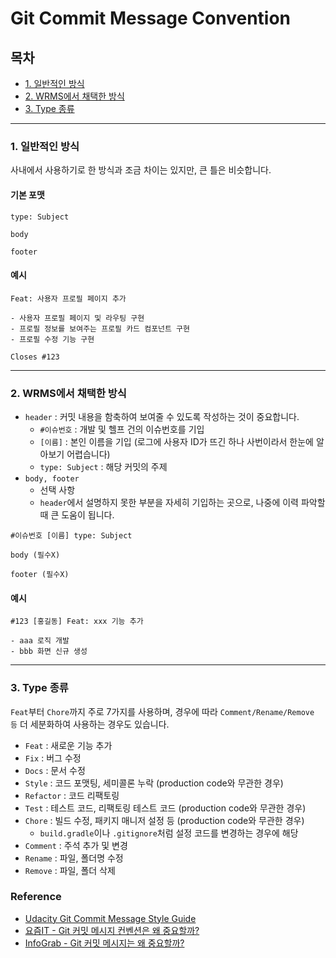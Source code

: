 # Git Commit Message Convention

## 목차
- [1. 일반적인 방식](#1-일반적인-방식)
- [2. WRMS에서 채택한 방식](#2-wrms에서-채택한-방식)
- [3. Type 종류](#3-type-종류)

---

### 1. 일반적인 방식
사내에서 사용하기로 한 방식과 조금 차이는 있지만, 큰 틀은 비슷합니다. 
#### 기본 포맷
```
type: Subject

body

footer
```

#### 예시
```
Feat: 사용자 프로필 페이지 추가

- 사용자 프로필 페이지 및 라우팅 구현
- 프로필 정보를 보여주는 프로필 카드 컴포넌트 구현
- 프로필 수정 기능 구현

Closes #123
```

---

### 2. WRMS에서 채택한 방식
- `header` : 커밋 내용을 함축하여 보여줄 수 있도록 작성하는 것이 중요합니다.  
  - `#이슈번호` : 개발 및 헬프 건의 이슈번호를 기입
  - `[이름]` : 본인 이름을 기입 (로그에 사용자 ID가 뜨긴 하나 사번이라서 한눈에 알아보기 어렵습니다)
  - `type: Subject` : 해당 커밋의 주제
- `body, footer`
  - 선택 사항 
  - `header`에서 설명하지 못한 부분을 자세히 기입하는 곳으로, 나중에 이력 파악할 때 큰 도움이 됩니다.

```
#이슈번호 [이름] type: Subject

body (필수X)

footer (필수X)
```

#### 예시
```
#123 [홍길동] Feat: xxx 기능 추가

- aaa 로직 개발
- bbb 화면 신규 생성
```

---

### 3. Type 종류
`Feat`부터 `Chore`까지 주로 7가지를 사용하며, 경우에 따라 `Comment/Rename/Remove 등` 더 세분화하여 사용하는 경우도 있습니다.
- `Feat` : 새로운 기능 추가
- `Fix` : 버그 수정
- `Docs` : 문서 수정
- `Style` : 코드 포맷팅, 세미콜론 누락 (production code와 무관한 경우)
- `Refactor` : 코드 리팩토링
- `Test` : 테스트 코드, 리팩토링 테스트 코드 (production code와 무관한 경우)
- `Chore` : 빌드 수정, 패키지 매니저 설정 등 (production code와 무관한 경우)
  - `build.gradle`이나 `.gitignore`처럼 설정 코드를 변경하는 경우에 해당
- `Comment` : 주석 추가 및 변경
- `Rename` : 파일, 폴더명 수정
- `Remove` : 파일, 폴더 삭제

### Reference
- [Udacity Git Commit Message Style Guide](https://udacity.github.io/git-styleguide/)
- [요즘IT - Git 커밋 메시지 컨벤션은 왜 중요할까?](https://yozm.wishket.com/magazine/detail/1974/)
- [InfoGrab - Git 커밋 메시지는 왜 중요할까?](https://insight.infograb.net/blog/2023/04/21/why-commit-convention-is-important/)
